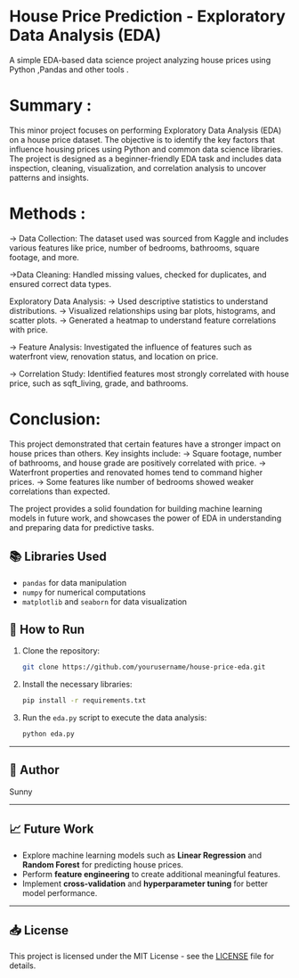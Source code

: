 # House Price Prediction - Exploratory Data Analysis (EDA)
A simple EDA-based data science project analyzing house prices using Python ,Pandas and other tools .

# Summary :

This minor project focuses on performing Exploratory Data Analysis (EDA) on a house price dataset. The objective is to identify the key factors that influence housing prices using Python and common data science libraries. The project is designed as a beginner-friendly EDA task and includes data inspection, cleaning, visualization, and correlation analysis to uncover patterns and insights.

# Methods :

-> Data Collection: The dataset used was sourced from Kaggle and includes various features like price, number of bedrooms, bathrooms, square footage, and more.

->Data Cleaning: Handled missing values, checked for duplicates, and ensured correct data types.

Exploratory Data Analysis:
           -> Used descriptive statistics to understand distributions.
           -> Visualized relationships using bar plots, histograms, and scatter plots.
           -> Generated a heatmap to understand feature correlations with price.

-> Feature Analysis: Investigated the influence of features such as waterfront view, renovation status, and location on price.

-> Correlation Study: Identified features most strongly correlated with house price, such as sqft_living, grade, and bathrooms.

# Conclusion: 

This project demonstrated that certain features have a stronger impact on house prices than others. Key insights include:
            -> Square footage, number of bathrooms, and house grade are positively correlated with price.
            -> Waterfront properties and renovated homes tend to command higher prices.
            -> Some features like number of bedrooms showed weaker correlations than expected.

The project provides a solid foundation for building machine learning models in future work, and showcases the power of EDA in understanding and preparing data for predictive tasks.

## 📚 **Libraries Used**
- `pandas` for data manipulation
- `numpy` for numerical computations
- `matplotlib` and `seaborn` for data visualization
## 🚀 **How to Run**
1. Clone the repository:
    ```bash
    git clone https://github.com/yourusername/house-price-eda.git
    ```

2. Install the necessary libraries:
    ```bash
    pip install -r requirements.txt
    ```

3. Run the `eda.py` script to execute the data analysis:
    ```bash
    python eda.py
    ```

---

## 📢 **Author**
Sunny

---
## 📈 **Future Work**
- Explore machine learning models such as **Linear Regression** and **Random Forest** for predicting house prices.
- Perform **feature engineering** to create additional meaningful features.
- Implement **cross-validation** and **hyperparameter tuning** for better model performance.

---
## 📥 **License**
This project is licensed under the MIT License - see the [LICENSE](LICENSE) file for details.
